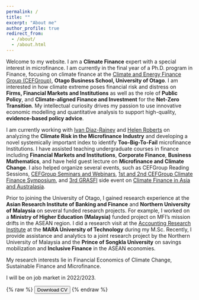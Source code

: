 ```yaml
---
permalink: /
title: ""
excerpt: "About me"
author_profile: true
redirect_from: 
  - /about/
  - /about.html
---
```


Welcome to my website. I am a **Climate Finance** expert with a special interest in microfinance. I am currently in the final year of a Ph.D. program in Finance, focusing on climate finance at the [Climate and Energy Finance Group (CEFGroup)](https://blogs.otago.ac.nz/cefg/), **Otago Business School, University of Otago**. I am interested in how climate extreme poses financial risk and distress on **Firms, Financial Markets and Institutions** as well as the role of **Public Policy**, and **Climate-aligned Finance and Investment** for the **Net-Zero Transition**. My intellectual curiosity drives my passion to use innovative economic modelling and quantitative analysis to support high-quality, **evidence-based policy advice**.

I am currently working with [Ivan Diaz-Rainey](https://www.otago.ac.nz/accountancyfinance/staff/otago032953.html) and [Helen Roberts](https://www.otago.ac.nz/accountancyfinance/staff/helenroberts.html) on analyzing the **Climate Risk in the Microfinance Industry** and developing a novel systemically important index to identify **Too-Big-To-Fail** microfinance Institutions. I have assisted teaching undergraduate courses in finance including **Financial Markets and Institutions**, **Corporate Finance**, **Business Mathematics**, and have held guest lecture on **Microfinance and Climate Change**. I also helped organize several events, such as CEFGroup Reading Sessions, [CEFGroup Seminars and Webinars](https://blogs.otago.ac.nz/cefg/cefgroup-webinar-do-firms-experiencing-more-wildfires-disclose-more-wildfire-information-in-their-10-ks/), [1st and 2nd CEFGroup Climate Finance Symposium](https://blogs.otago.ac.nz/cefg/cefgroup-past-events/call-for-papers-1st-cefgroup-climate-finance-symposium/), and [3rd GRASFI](https://www.susfinalliance2020.org/) side event on [Climate Finance in Asia and Australasia](https://blogs.otago.ac.nz/cefg/online-workshop-on-climate-finance-in-asia-and-australasia/).

Prior to joining the University of Otago, I gained research experience at the **Asian Research Institute of Banking and Finance** and **Northern University of Malaysia** on several funded research projects. For example, I worked on a **Ministry of Higher Education (Malaysia)** funded project on MFI’s mission drifts in the ASEAN region. I did a research visit at the [Accounting Research Institute](https://ari.uitm.edu.my/) at the **MARA University of Technology** during my M.Sc. Recently, I provide assistance and analytics to a joint research project by the Northern University of Malaysia and the **Prince of Songkla University** on savings mobilization and **Inclusive Finance** in the ASEAN economies.

My research interests lie in Financial Economics of Climate Change, Sustainable Finance and Microfinance.

I will be on job market in 2022/2023.

{% raw %}
<button onclick="window.open('/files/IFTEKHAR_CV.pdf')">Download CV</button>
{% endraw %}
